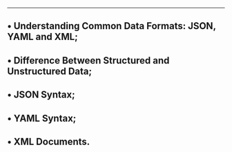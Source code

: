 --------------------------------------------------------------------------------
• Understanding Common Data Formats: JSON, YAML and XML;
-----------------------------------------------------------------------
• Difference Between Structured and Unstructured Data;
------------------------------------------------------------------------
• JSON Syntax;
-----------------------------------------------------------------------
• YAML Syntax;
-----------------------------------------------------------------------
• XML Documents.
--------------------------------------------------------------------
